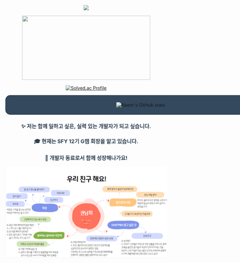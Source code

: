 <p align="center">
  <img src="https://capsule-render.vercel.app/api?type=wave&color=auto&height=250&section=header&text=🌷%20NAEM%20🌱&fontSize=70" width="800">
</p>

<p align="center">
  <a href="https://github.com/devxb/gitanimals">
    <img src="https://render.gitanimals.org/farms/naemhui" width="400" height="200" />
  </a>
</p>

<p align="center">
  <a href="https://solved.ac/naem">
    <img src="http://mazassumnida.wtf/api/generate_badge?boj=naem" alt="Solved.ac Profile" width="400">
  </a>
</p>

<div align="center">
  <div style="border: 2px solid #2C3E50; border-radius: 15px; padding: 20px; background-color: #34495E; width: 800px; margin: 0 auto;">
    <img src="https://github-readme-stats.vercel.app/api?username=naemhui&show_icons=true&theme=cobalt" alt="Naem's GitHub stats" width="400">
  </div>
</div>


<div align="center">
  <h3 style="color: #2C3E50;">✨ 저는 함께 일하고 싶은, 실력 있는 개발자가 되고 싶습니다.</h3>
  <h3 style="color: #2C3E50;">🎓 현재는 SFY 12기 G캠 회장을 맡고 있습니다.</h3>
  <h3 style="color: #2C3E50;">🌱 개발자 동료로서 함께 성장해나가요!</h3>
</div>

<p align="center">
  <img src="image.png" width="800">
</p>
